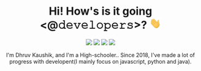 <h1 align="center">
  <b>Hi! How's is it going <@𝚍𝚎𝚟𝚎𝚕𝚘𝚙𝚎𝚛𝚜>? <img src="https://github.com/ABSphreak/ABSphreak/blob/master/gifs/Hi.gif" width="30px"></b>
</h1>
 <p align="center">
<img src="https://img.shields.io/badge/Age-15-blue" />
  <img src="https://img.shields.io/badge/Focus-Backend%20Development-brightgreen" />
  <img src="https://img.shields.io/badge/Location-Delhi, India-success" />
  <img src="https://img.shields.io/badge/Languages-English%20%26%20Hindi-brightgreen" />
</p>
  <p align="center">
I'm Dhruv Kaushik, and I'm a High-schooler.. Since 2018, I've made a lot of progress with developent(I mainly focus on javascript, python and java).
</p>
<!--
**dhruv-kaushikk/dhruv-kaushikk** is a ✨ _special_ ✨ repository because its `README.md` (this file) appears on your GitHub profile.

Here are some ideas to get you started:

- 🔭 I’m currently working on ...
- 🌱 I’m currently learning ...
- 👯 I’m looking to collaborate on ...
- 🤔 I’m looking for help with ...
- 💬 Ask me about ...
- 📫 How to reach me: ...
- 😄 Pronouns: ...
- ⚡ Fun fact: ...
-->
